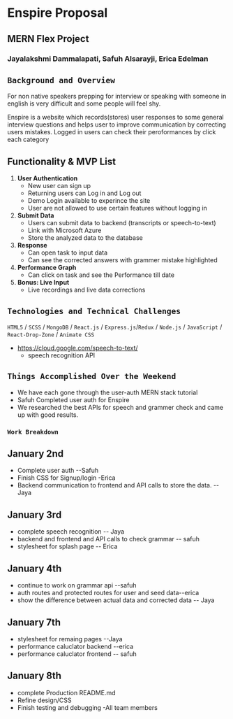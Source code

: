 # Enspire Proposal
## MERN Flex Project
### Jayalakshmi Dammalapati, Safuh Alsarayji, Erica Edelman


## `Background and Overview`  
  For non native speakers prepping for interview or speaking with someone in english is very difficult and some people will feel shy.

  Enspire is a website which records(stores) user responses to some general interview questions and helps user to improve communication by  correcting users mistakes. Logged in users can check their peroformances by click each category

## Functionality & MVP List
1. __User Authentication__
    - New user can sign up
    - Returning users can Log in and Log out
    - Demo Login available to experince the site
    - User are not allowed to use certain features without logging in
2. __Submit Data__
    - Users can submit data to backend (transcripts or speech-to-text)
    - Link with Microsoft Azure
    - Store the analyzed data to the database
3. __Response__
    - Can open task to input data
    - Can see the corrected answers with grammer mistake highlighted
4. __Performance Graph__
    - Can click on task and see the Performance till date
5. __Bonus: Live Input__
    - Live recordings and live data corrections

## `Technologies and Technical Challenges`  
  `HTML5` / `SCSS` / `MongoDB` / `React.js` / `Express.js`/`Redux` / `Node.js` / `JavaScript` / `React-Drop-Zone` / `Animate CSS` 
  - https://cloud.google.com/speech-to-text/
      - speech recognition API

## `Things Accomplished Over the Weekend`  
- We have each gone through the user-auth MERN stack tutorial
- Safuh Completed user auth for Enspire
- We researched the best  APIs for speech and grammer check and came up with good results.

### `Work Breakdown`

## January 2nd
- Complete user auth --Safuh
- Finish CSS for Signup/login -Erica
- Backend communication to frontend and API calls to store the data. --Jaya

## January 3rd

- complete speech recognition -- Jaya
- backend and frontend and API calls to check grammar -- safuh
- stylesheet for splash page -- Erica

## January 4th

- continue to work on grammar api --safuh
- auth routes and protected routes for user and seed data--erica
- show the difference between actual data and corrected data -- Jaya

## January 7th

- stylesheet for remaing pages --Jaya
- performance caluclator backend --erica
- performance caluclator frontend -- safuh

## January 8th

- complete Production README.md
- Refine design/CSS
- Finish testing and debugging -All team members
